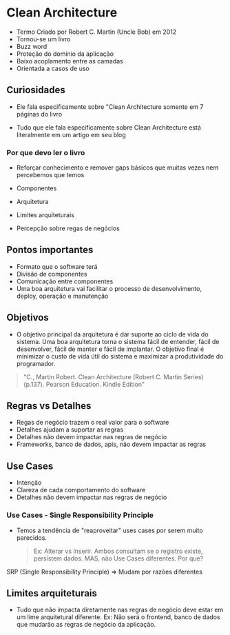 # Clean Architecture

- Termo Criado por Robert C. Martin (Uncle Bob) em 2012
- Tornou-se um livro
- Buzz word
- Proteção do domínio da aplicação
- Baixo acoplamento entre as camadas
- Orientada a casos de uso

## Curiosidades

- Ele fala especificamente sobre "Clean Architecture somente em 7 páginas do livro

- Tudo que ele fala especificamente sobre Clean Architecture está literalmente em um artigo em seu blog

### Por que devo ler o livro

- Reforçar conhecimento e remover gaps básicos que muitas vezes nem percebemos que temos

- Componentes

- Arquitetura

- Limites arquiteturais

- Percepção sobre regas de negócios

## Pontos importantes

- Formato que o software terá
- Divisão de componentes
- Comunicação entre componentes
- Uma boa arquitetura vai facilitar o processo de desenvolvimento, deploy, operação e manutenção

## Objetivos

- O objetivo principal da arquitetura é dar suporte ao ciclo de vida do sistema. Uma boa arquitetura torna o sistema fácil de entender, fácil de desenvolver, fácil de manter e fácil de implantar. O objetivo final é minimizar o custo de vida útil do sistema e maximizar a produtividade do programador.

> "C., Martin Robert. Clean Architecture (Robert C. Martin Series)(p.137). Pearson Education. Kindle Edition"

## Regras vs Detalhes

- Regas de negócio trazem o real valor para o software
- Detalhes ajudam a suportar as regras
- Detalhes não devem impactar nas regras de negócio
- Frameworks, banco de dados, apis, não devem impactar as regras

## Use Cases

- Intenção
- Clareza de cada comportamento do software
- Detalhes não devem impactar nas regras de negócio

### Use Cases - Single Responsibility Principle

- Temos a tendência de "reaproveitar" uses cases por serem muito parecidos.
  > Ex: Alterar vs Inserir. Ambos consultam se o registro existe, persistem dados. MAS, não Use Cases diferentes. Por que?

SRP (Single Responsibility Principle) => Mudam por razões diferentes

## Limites arquiteturais

- Tudo que não impacta diretamente nas regras de negócio deve estar em um lime arquitetural diferente. Ex: Não será o frontend, banco de dados que mudarão as regras de negócio da aplicação.
